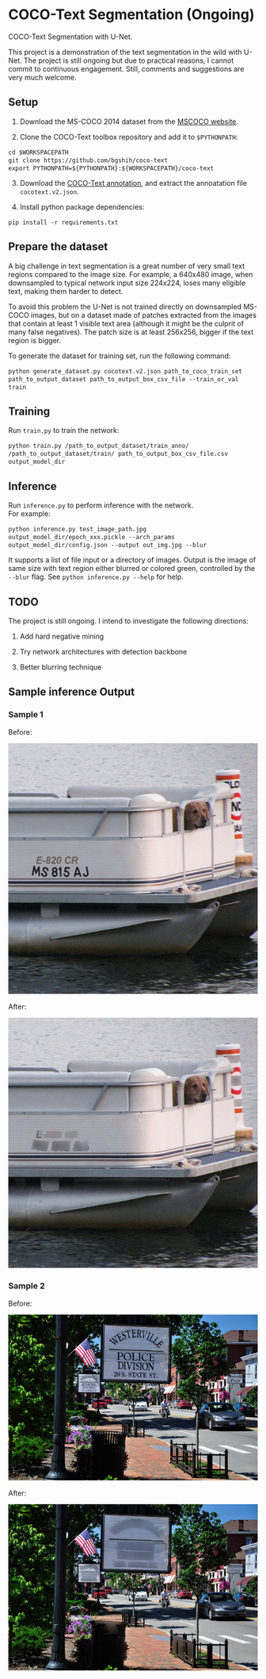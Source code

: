 # COCO-Text Segmentation (Ongoing)

COCO-Text Segmentation with U-Net.

This project is a demonstration of the text segmentation in the wild with U-Net. The project is still ongoing but due to practical reasons, I cannot commit to continuous engagement. Still, comments and suggestions are very much welcome.

## Setup

1. Download the MS-COCO 2014 dataset from the [MSCOCO website](https://cocodataset.org/#download).

2. Clone the COCO-Text toolbox repository and add it to `$PYTHONPATH`:
```
cd $WORKSPACEPATH
git clone https://github.com/bgshih/coco-text
export PYTHONPATH=${PYTHONPATH}:${WORKSPACEPATH}/coco-text
```

3. Download the [COCO-Text annotation](https://github.com/bgshih/cocotext/releases/download/dl/cocotext.v2.zip), and extract the annoatation file `cocotext.v2.json`.

3. Install python package dependencies:
```
pip install -r requirements.txt
```

## Prepare the dataset

A big challenge in text segmentation is a great number of very small text regions compared to the image size. For example, a 640x480 image, when downsampled to typical network input size 224x224, loses many eligible text, making them harder to detect.

To avoid this problem the U-Net is not trained directly on downsampled MS-COCO images, but on a dataset made of patches extracted from the images that contain at least 1 visible text area (although it might be the culprit of many false negatives). The patch size is at least 256x256, bigger if the text region is bigger. 

To generate the dataset for training set, run the following command:

```
python generate_dataset.py cocotext.v2.json path_to_coco_train_set path_to_output_dataset path_to_output_box_csv_file --train_or_val train
```

## Training

Run `train.py` to train the network:

```
python train.py /path_to_output_dataset/train_anno/ /path_to_output_dataset/train/ path_to_output_box_csv_file.csv output_model_dir
```

## Inference

Run `inference.py` to perform inference with the network.  
For example:

```
python inference.py test_image_path.jpg output_model_dir/epoch_xxx.pickle --arch_params output_model_dir/config.json --output out_img.jpg --blur
```

It supports a list of file input or a directory of images. Output is the image of same size with text region either blurred or colored green, controlled by the `--blur` flag. See `python inference.py --help` for help.

## TODO

The project is still ongoing. I intend to investigate the following directions:

1. Add hard negative mining

2. Try network architectures with detection backbone

3. Better blurring technique

## Sample inference Output
### Sample 1
Before:

![Image 1](assets/COCO_val2014_000000000400.jpg)

After:

![Image 1 Blurred](assets/COCO_val2014_000000000400_blurred_07.jpg)

### Sample 2
Before:

![Image 2](assets/COCO_train2014_000000003602.jpg)

After:

![Image 2 Blurred](assets/COCO_train2014_000000003602_blurred.jpg)
